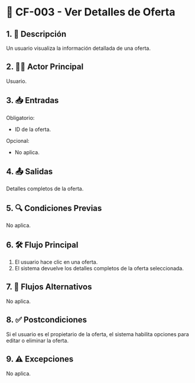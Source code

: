 # 🌟 CF-003 - Ver Detalles de Oferta

## 1. 📝 Descripción  
Un usuario visualiza la información detallada de una oferta.

## 2. 🧑‍💻 Actor Principal  
Usuario.

## 3. 📥 Entradas  
Obligatorio:  
* ID de la oferta.  

Opcional:  
* No aplica.

## 4. 📤 Salidas  
Detalles completos de la oferta.

## 5. 🔍 Condiciones Previas  
No aplica.

## 6. 🛠 Flujo Principal  
1. El usuario hace clic en una oferta.  
2. El sistema devuelve los detalles completos de la oferta seleccionada.

## 7. 🔄 Flujos Alternativos  
No aplica.

## 8. ✅ Postcondiciones  
Si el usuario es el propietario de la oferta, el sistema habilita opciones para editar o eliminar la oferta.

## 9. ⚠️ Excepciones  
No aplica.
